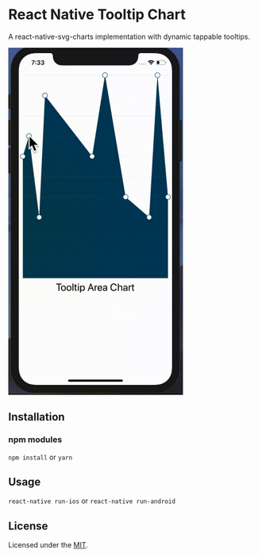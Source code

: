 # React Native Tooltip Chart
A react-native-svg-charts implementation with dynamic tappable tooltips.

![alt tag](./assets/tooltip5.gif)

## Installation
### npm modules
```npm install```
or
```yarn```

## Usage
```react-native run-ios```
or
```react-native run-android```

## License
Licensed under the [MIT](https://github.com/vikrantnegi/react-native-tooltip-chart/blob/master/LICENSE).